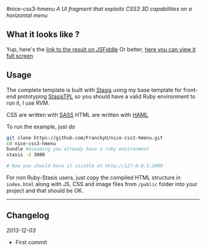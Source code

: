 
#nice-css3-hmenu
*A UI fragment that exploits CSS3 3D capabilities on a horizontal menu*

## What it looks like ?

Yup, here's the [link to the result on JSFiddle](http://jsfiddle.net/4V8ee/2/) 
Or better, [here you can view it full screen](http://jsfiddle.net/4V8ee/2/embedded/result/)

## Usage

The complete template is built with [Stasis](https://stasis.me) using my base template for front-end prototyping [StasisTPL](https://github.com/FranckyU/StasisTPL.git) so you should have a valid Ruby environment to run it, I use RVM.

CSS are written with [SASS](http://sass-lang.com)
HTML are written with [HAML](http://haml.info)

To run the example, just do

```bash
git clone https://github.com/FranckyU/nice-css3-hmenu.git
cd nice-css3-hmenu
bundle #assuming you already have a ruby environment
stasis -d 3000

# Now you should have it visible at http://127.0.0.1:3000
```

For non Ruby-Stasis users, just copy the compiled HTML structure in `index.html` along with JS, CSS and image files from `/public` folder into your project and that should be OK.


---

## Changelog
*2013-12-03*
- First commit